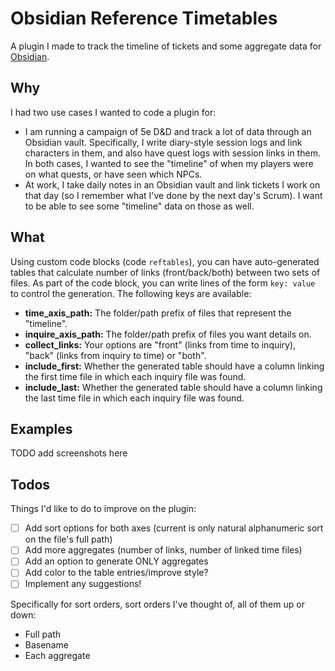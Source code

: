 # Obsidian Reference Timetables

A plugin I made to track the timeline of tickets and some aggregate data for [Obsidian](https://obsidian.md).

## Why

I had two use cases I wanted to code a plugin for:

- I am running a campaign of 5e D&D and track a lot of data through an Obsidian vault. Specifically, I write diary-style session logs and link characters in them, and also have quest logs with session links in them. In both cases, I wanted to see the "timeline" of when my players were on what quests, or have seen which NPCs.
- At work, I take daily notes in an Obsidian vault and link tickets I work on that day (so I remember what I've done by the next day's Scrum). I want to be able to see some "timeline" data on those as well.

## What

Using custom code blocks (code `reftables`), you can have auto-generated tables that calculate number of links (front/back/both) between two sets of files. 
As part of the code block, you can write lines of the form `key: value` to control the generation. The following keys are available:

- **time_axis_path:** The folder/path prefix of files that represent the "timeline".
- **inquire_axis_path:** The folder/path prefix of files you want details on.
- **collect_links:** Your options are "front" (links from time to inquiry), "back" (links from inquiry to time) or "both".
- **include_first:** Whether the generated table should have a column linking the first time file in which each inquiry file was found.
- **include_last:** Whether the generated table should have a column linking the last time file in which each inquiry file was found.

## Examples

TODO add screenshots here

## Todos

Things I'd like to do to improve on the plugin:

- [ ] Add sort options for both axes (current is only natural alphanumeric sort on the file's full path)
- [ ] Add more aggregates (number of links, number of linked time files)
- [ ] Add an option to generate ONLY aggregates
- [ ] Add color to the table entries/improve style?
- [ ] Implement any suggestions!

Specifically for sort orders, sort orders I've thought of, all of them up or down:
- Full path
- Basename
- Each aggregate